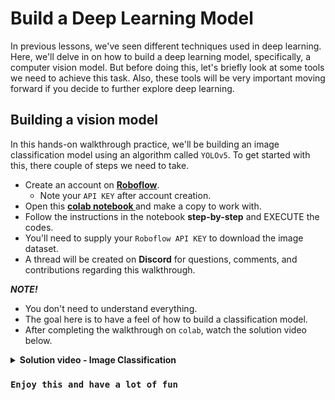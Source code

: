 # Build a Deep Learning Model
In previous lessons, we've seen different techniques used in deep learning. Here, we'll delve in on how to build a deep learning model, specifically, a computer vision model. But before doing this, let's briefly look at some tools we need to achieve this task. Also, these tools will be very important moving forward if you decide to further explore deep learning.


## Building a vision model

In this hands-on walkthrough practice, we'll be building an image classification model using an algorithm called `YOLOv5`. To get started with this, there couple of steps we need to take.
- Create an account on **[Roboflow](https://roboflow.com/)**.
    - Note your `API KEY` after account creation.
- Open this <a href="https://colab.research.google.com/github/roboflow-ai/notebooks/blob/main/notebooks/train-yolov5-classification-on-custom-data.ipynb" target="_blank"><b> colab notebook </b></a> and make a copy to work with.
- Follow the instructions in the notebook **step-by-step** and EXECUTE the codes.
- You'll need to supply your `Roboflow API KEY` to download the image dataset.
- A thread will be created on **Discord** for questions, comments, and contributions regarding this walkthrough.

<aside>

**_NOTE!_**

- You don't need to understand everything.
- The goal here is to have a feel of how to build a classification model.
- After completing the walkthrough on `colab`, watch the solution video below.
</aside>

<details>
<summary><b> Solution video - Image Classification </b></summary>

<div style="position: relative; padding-bottom: 56.25%; height: 0;"><iframe width="100%" height="415" src="https://www.youtube.com/embed/DPjp9Kq4qn8" title="Computer Vision" frameborder="0" allow="accelerometer; autoplay; clipboard-write; encrypted-media; gyroscope; picture-in-picture" allowfullscreen></iframe></div>
</details>

### `Enjoy this and have a lot of fun`